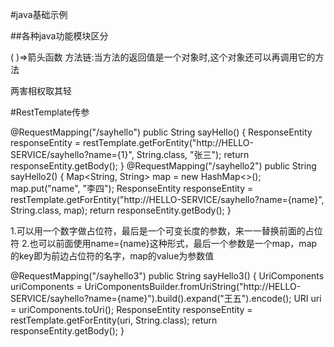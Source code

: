 #java基础示例


##各种java功能模块区分

( )=>箭头函数
方法链:当方法的返回值是一个对象时,这个对象还可以再调用它的方法

两害相权取其轻



#RestTemplate传参


@RequestMapping("/sayhello")
public String sayHello() {
    ResponseEntity<String> responseEntity = restTemplate.getForEntity("http://HELLO-SERVICE/sayhello?name={1}", String.class, "张三");
    return responseEntity.getBody();
}
@RequestMapping("/sayhello2")
public String sayHello2() {
    Map<String, String> map = new HashMap<>();
    map.put("name", "李四");
    ResponseEntity<String> responseEntity = restTemplate.getForEntity("http://HELLO-SERVICE/sayhello?name={name}", String.class, map);
    return responseEntity.getBody();
}


1.可以用一个数字做占位符，最后是一个可变长度的参数，来一一替换前面的占位符
2.也可以前面使用name={name}这种形式，最后一个参数是一个map，map的key即为前边占位符的名字，map的value为参数值




@RequestMapping("/sayhello3")
public String sayHello3() {
    UriComponents uriComponents = UriComponentsBuilder.fromUriString("http://HELLO-SERVICE/sayhello?name={name}").build().expand("王五").encode();
    URI uri = uriComponents.toUri();
    ResponseEntity<String> responseEntity = restTemplate.getForEntity(uri, String.class);
    return responseEntity.getBody();
}